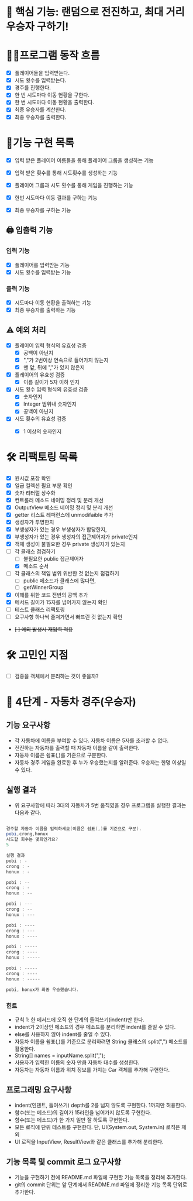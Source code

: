 # 📌 핵심 기능: 랜덤으로 전진하고, 최대 거리 우승자 구하기!


# 👩‍💻프로그램 동작 흐름
- [x] 플레이어들을 입력받는다. 
- [x] 시도 횟수를 입력받는다.
- [x] 경주를 진행한다.
- [x] 한 번 시도마다 이동 현황을 구한다.
- [x] 한 번 시도마다 이동 현황을 출력한다.
- [x] 최종 우승자를 계산한다.
- [x] 최종 우승자를 출력한다.

# 📝기능 구현 목록
- [x] 입력 받은 플레이어 이름들을 통해 플레이어 그룹을 생성하는 기능
- [x] 입력 받은 횟수를 통해 시도횟수를 생성하는 기능
- [x] 플레이어 그룹과 시도 횟수를 통해 게임을 진행하는 기능
- [x] 한번 시도마다 이동 결과를 구하는 기능
- [x] 최종 우승자를 구하는 기능
  


## 🖨️ 입출력 기능

### 입력 기능

- [x] 플레이어를 입력받는 기능
- [x] 시도 횟수를 입력받는 기능

### 출력 기능

- [x] 시도마다 이동 현황을 출력하는 기능
- [x] 최종 우승자를 출력하는 기능 

## ⚠️ 예외 처리 
- [x] 플레이어 입력 형식의 유효성 검증
  - [x] 공백이 아닌지
  - [x] ","가 2번이상 연속으로 들어가지 않는지
  - [x] 맨 앞, 뒤에 ","가 있지 않은지
- [x] 플레이어의 유효성 검증
    - [x] 이름 길이가 5자 이하 인지
 
- [x] 시도 횟수 입력 형식의 유효성 검증
  - [x] 숫자인지
  - [x] Integer 범위내 숫자인지 
  - [x] 공백이 아닌지
- [x] 시도 횟수의 유효성 검증
  - [x] 1 이상의 숫자인지
 

# 🛠 리팩토링 목록
- [x] 원시값 포장 확인
- [x] 일급 컬렉션 필요 부분 확인
- [x] 숫자 리터럴 상수화
- [x] 컨트롤러 메소드 네이밍 정리 및 분리 개선
- [x] OutputView 메소드 네이밍 정리 및 분리 개선
- [x] getter 리스트 레퍼런스에 unmodifaible 추가
- [x] 생성자가 투명한지
- [x] 부생성자가 있는 경우 부생성자가 합당한지,
- [x] 부생성자가 있는 경우 생성자의 접근제어자가 private인지
- [x] 객체 생성이 불필요한 경우 private 생성자가 있는지
- [ ] 각 클래스 점검하기
    - [ ] 불필요한 public 접근제어자
    - [x] 메소드 순서
- [ ] 각 클래스의 책임 범위 위반한 것 없는지 점검하기
  - [ ] public 메소드가 클래스에 많다면,
  - [ ] getWinnerGroup
- [x] 이해를 위한 코드 전반의 공백 추가
- [x] 메서드 길이가 15자를 넘어가지 않는지 확인 
- [ ] 테스트 클래스 리팩토링 
- [ ] 요구사항 하나씩 줄쳐가면서 빠뜨린 것 없는지 확인 
- ~~[ ] 예외 발생시 재입력 적용~~

# 🛠 고민인 지점
- [ ] 검증을 객체에서 분리하는 것이 좋을까?

# 🚀 4단계 - 자동차 경주(우승자)
## 기능 요구사항
- 각 자동차에 이름을 부여할 수 있다. 자동차 이름은 5자를 초과할 수 없다.
- 전진하는 자동차를 출력할 때 자동차 이름을 같이 출력한다.
- 자동차 이름은 쉼표(,)를 기준으로 구분한다.
- 자동차 경주 게임을 완료한 후 누가 우승했는지를 알려준다. 우승자는 한명 이상일 수 있다.
## 실행 결과
- 위 요구사항에 따라 3대의 자동차가 5번 움직였을 경우 프로그램을 실행한 결과는 다음과 같다.
```java

경주할 자동차 이름을 입력하세요(이름은 쉼표(,)를 기준으로 구분).
pobi,crong,honux
시도할 회수는 몇회인가요?
5

실행 결과
pobi : -
crong : -
honux : -

pobi : --
crong : -
honux : --

pobi : ---
crong : --
honux : ---

pobi : ----
crong : ---
honux : ----

pobi : -----
crong : ----
honux : -----

pobi : -----
crong : ----
honux : -----

pobi, honux가 최종 우승했습니다.
```
### 힌트
- 규칙 1: 한 메서드에 오직 한 단계의 들여쓰기(indent)만 한다.
- indent가 2이상인 메소드의 경우 메소드를 분리하면 indent를 줄일 수 있다.
- else를 사용하지 않아 indent를 줄일 수 있다.
- 자동차 이름을 쉼표(,)를 기준으로 분리하려면 String 클래스의 split(",") 메소드를 활용한다.
- String[] names = inputName.split(",");
- 사용자가 입력한 이름의 숫자 만큼 자동차 대수를 생성한다.
- 자동차는 자동차 이름과 위치 정보를 가지는 Car 객체를 추가해 구현한다.
## 프로그래밍 요구사항
- indent(인덴트, 들여쓰기) depth를 2를 넘지 않도록 구현한다. 1까지만 허용한다. 
- 함수(또는 메소드)의 길이가 15라인을 넘어가지 않도록 구현한다.
- 함수(또는 메소드)가 한 가지 일만 잘 하도록 구현한다.
- 모든 로직에 단위 테스트를 구현한다. 단, UI(System.out, System.in) 로직은 제외 
- UI 로직을 InputView, ResultView와 같은 클래스를 추가해 분리한다.  
## 기능 목록 및 commit 로그 요구사항
- 기능을 구현하기 전에 README.md 파일에 구현할 기능 목록을 정리해 추가한다.
- git의 commit 단위는 앞 단계에서 README.md 파일에 정리한 기능 목록 단위로 추가한다.